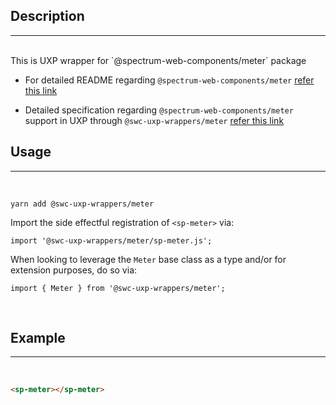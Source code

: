 ## Description

---

<br />
This is UXP wrapper for `@spectrum-web-components/meter` package 
<br />

-   For detailed README regarding `@spectrum-web-components/meter` [refer this link](https://www.npmjs.com/package/@spectrum-web-components/meter/v/0.37.0)

-   Detailed specification regarding `@spectrum-web-components/meter` support in UXP through `@swc-uxp-wrappers/meter` [refer this link](https://developer.adobe.com/photoshop/uxp/2022/uxp-api/reference-spectrum/swc/)

## Usage

---

<br />

```
yarn add @swc-uxp-wrappers/meter
```

Import the side effectful registration of `<sp-meter>` via:

```
import '@swc-uxp-wrappers/meter/sp-meter.js';
```

When looking to leverage the `Meter` base class as a type and/or for extension purposes, do so via:

```
import { Meter } from '@swc-uxp-wrappers/meter';
```

<br />

## Example

---

<br />

```html
<sp-meter></sp-meter>
```
